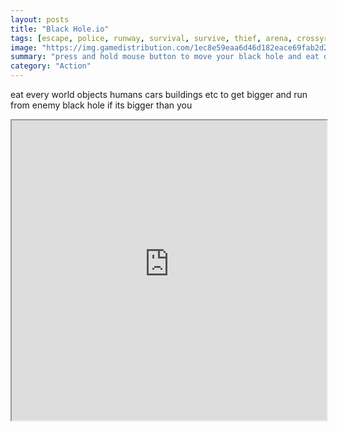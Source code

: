 ```yaml
---
layout: posts
title: "Black Hole.io"
tags: [escape, police, runway, survival, survive, thief, arena, crossyroad, free, online, games, oyna, game, free, games, play, play, games]
image: "https://img.gamedistribution.com/1ec8e59eaa6d46d182eace69fab2d2b1-512x384.jpeg"
summary: "press and hold mouse button to move your black hole and eat objects if its smaller than you  free online games oyna game free games play play games"
category: "Action"
---
```


eat every world objects humans cars buildings etc to get bigger and run from enemy black hole if its bigger than you

<iframe width="100%" height="480px;" src="https://html5.gamedistribution.com/1ec8e59eaa6d46d182eace69fab2d2b1/"></iframe>